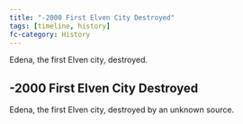 ```yaml
---
title: "-2000 First Elven City Destroyed"
tags: [timeline, history]
fc-category: History
---
```

<span class='ob-timelines'
	data-date='-2000-00-00-00'
	data-title='First Elven City Destroyed'
	data-class='orange'>Edena, the first Elven city, destroyed.</span>
## -2000 First Elven City Destroyed
Edena, the first Elven city, destroyed by an unknown source.

